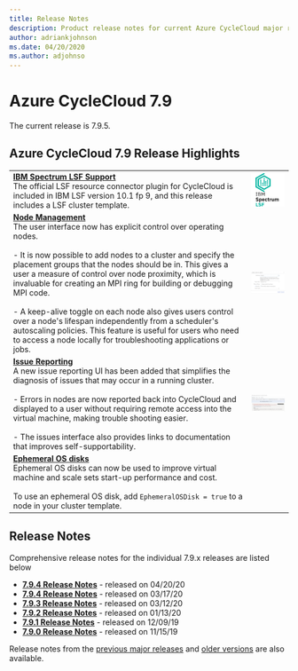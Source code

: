 ```yaml
---
title: Release Notes
description: Product release notes for current Azure CycleCloud major release
author: adriankjohnson
ms.date: 04/20/2020
ms.author: adjohnso
---
```


# Azure CycleCloud 7.9

The current release is 7.9.5.

## Azure CycleCloud 7.9 Release Highlights

|  |  |
| --- | --- |
| [**IBM Spectrum LSF Support**](lsf.md)<br/>The official LSF resource connector plugin for CycleCloud is included in IBM LSF version 10.1 fp 9, and this release includes a LSF cluster template.  | ![LSF sample](./images/release-notes/lsf.png)  |
| [**Node Management**](~/cluster-references/configuration-reference.md)<br/>The user interface now has explicit control over operating nodes.<br/><br/>  - It is now possible to add nodes to a cluster and specify the placement groups that the nodes should be in. This gives a user a measure of control over node proximity, which is invaluable for creating an MPI ring for building or debugging MPI code.<br/><br/>  - A keep-alive toggle on each node also gives users control over a node's lifespan independently from a scheduler's autoscaling policies. This feature is useful for users who need to access a node locally for troubleshooting applications or jobs.  | [ ![Node management sample](./images/release-notes/node_management_small.png) ](./images/release-notes/node_management_large.png#lightbox) |
| [**Issue Reporting**](error_messages.md)<br/>A new issue reporting UI has been added that simplifies the diagnosis of issues that may occur in a running cluster.<br/><br/>  - Errors in nodes are now reported back into CycleCloud and displayed to a user without requiring remote access into the virtual machine, making trouble shooting easier.<br/><br/>  - The issues interface also provides links to documentation that improves self-supportability.| [ ![Issue Reporting sample](./images/release-notes/issue_reporting_small.png) ](./images/release-notes/issue_reporting_large.png#lightbox) |
| [**Ephemeral OS disks**](https://docs.microsoft.com/azure/virtual-machines/windows/ephemeral-os-disks)<br/>Ephemeral OS disks can now be used to improve virtual machine and scale sets start-up performance and cost.<br/><br/>  To use an ephemeral OS disk, add `EphemeralOSDisk = true` to a node in your cluster template.| |

## Release Notes

Comprehensive release notes for the individual 7.9.x releases are listed below

* [**7.9.4 Release Notes**](release-notes/7-9-4.md) - released on 04/20/20
* [**7.9.4 Release Notes**](release-notes/7-9-4.md) - released on 03/17/20
* [**7.9.3 Release Notes**](release-notes/7-9-3.md) - released on 03/12/20
* [**7.9.2 Release Notes**](release-notes/7-9-2.md) - released on 01/13/20
* [**7.9.1 Release Notes**](release-notes/7-9-1.md) - released on 12/09/19
* [**7.9.0 Release Notes**](release-notes/7-9-0.md) - released on 11/15/19

Release notes from the [previous major releases](release-notes-previous.md) and [older versions](release-notes-archive.md) are also available.
